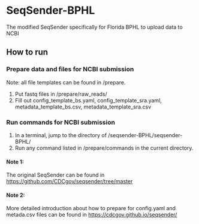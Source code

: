 # SeqSender-BPHL
The modified SeqSender specifically for Florida BPHL to upload data to NCBI
## How to run
### Prepare data and files for NCBI submission
Note: all file templates can be found in /prepare.      
1) Put fastq files in /prepare/raw_reads/        
2) Fill out config_template_bs.yaml, config_template_sra.yaml, metadata_template_bs.csv, metadata_template_sra.csv
### Run commands for NCBI submission
1) In a terminal, jump to the directory of /seqsender-BPHL/seqsender-BPHL/
2) Run any command listed in /prepare/commands in the current directory.

              
               
#### Note 1:                         
The original SeqSender can be found in https://github.com/CDCgov/seqsender/tree/master
#### Note 2:                  
More detailed introduction about how to prepare for config.yaml and metada.csv files can be found in https://cdcgov.github.io/seqsender/
